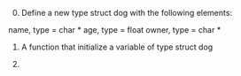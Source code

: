 0. Define a new type struct dog with the following elements:

name, type = char *
age, type = float
owner, type = char *

1. A function that initialize a variable of type struct dog

2. 